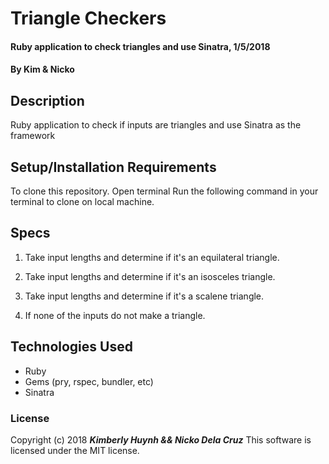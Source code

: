 # Triangle Checkers
#### Ruby application to check triangles and use Sinatra, 1/5/2018

#### By Kim & Nicko

## Description

Ruby application to check if inputs are triangles and use Sinatra as the framework

## Setup/Installation Requirements

To clone this repository.
Open terminal
Run the following command in your terminal to clone on local machine.


## Specs

1. Take input lengths and determine if it's an equilateral triangle.

2. Take input lengths and determine if it's an isosceles triangle.

3. Take input lengths and determine if it's a scalene triangle.

4. If none of the inputs do not make a triangle.




## Technologies Used

* Ruby
* Gems (pry, rspec, bundler, etc)
* Sinatra

### License

Copyright (c) 2018 **_Kimberly Huynh && Nicko Dela Cruz_**
This software is licensed under the MIT license.
